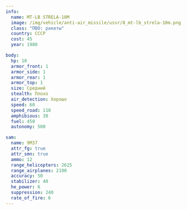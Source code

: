 ```yaml
---
info:
  name: MT-LB STRELA-10M
  image: /img/vehicle/anti-air_missile/ussr/8_mt-lb_strela-10m.png
  class: "ПВО: ракеты"
  country: СССР
  cost: 45
  year: 1980

body:
  hp: 10
  armor_front: 1
  armor_side: 1
  armor_rear: 1
  armor_top: 1
  size: Средний
  stealth: Плохо
  air_detection: Хорошо
  speed: 60
  speed_road: 110
  amphibious: 30
  fuel: 450
  autonomy: 500

sam:
  name: 9M37
  attr_fg: true
  attr_smn: true
  ammo: 12
  range_helicopters: 2625
  range_airplanes: 2100
  accuracy: 50
  stabilizer: 40
  he_power: 6
  suppression: 240
  rate_of_fire: 6
---
```

